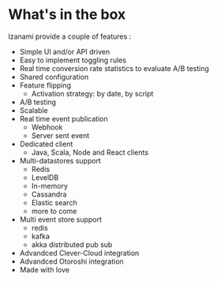 # What's in the box

Izanami provide a couple of features : 

* Simple UI and/or API driven
* Easy to implement toggling rules
* Real time conversion rate statistics to evaluate A/B testing
* Shared configuration
* Feature flipping 
    * Activation strategy: by date, by script 
* A/B testing 
* Scalable 
* Real time event publication
    * Webhook  
    * Server sent event 
* Dedicated client 
    * Java, Scala, Node and React clients
* Multi-datastores support
    * Redis
    * LevelDB
    * In-memory
    * Cassandra
    * Elastic search 
    * more to come 
* Multi event store support
    * redis
    * kafka 
    * akka distributed pub sub  
* Advandced Clever-Cloud integration
* Advandced Otoroshi integration
* Made with love
